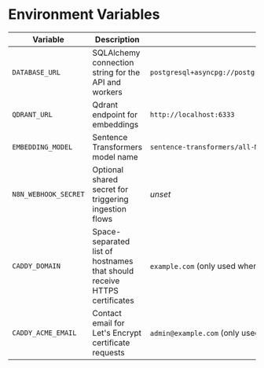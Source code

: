 # Environment Variables

| Variable | Description | Default |
|----------|-------------|---------|
| `DATABASE_URL` | SQLAlchemy connection string for the API and workers | `postgresql+asyncpg://postgres:postgres@localhost:5432/echograph` |
| `QDRANT_URL` | Qdrant endpoint for embeddings | `http://localhost:6333` |
| `EMBEDDING_MODEL` | Sentence Transformers model name | `sentence-transformers/all-MiniLM-L6-v2` |
| `N8N_WEBHOOK_SECRET` | Optional shared secret for triggering ingestion flows | _unset_ |
| `CADDY_DOMAIN` | Space-separated list of hostnames that should receive HTTPS certificates | `example.com` (only used when `caddy` profile is enabled) |
| `CADDY_ACME_EMAIL` | Contact email for Let's Encrypt certificate requests | `admin@example.com` (only used when `caddy` profile is enabled) |
